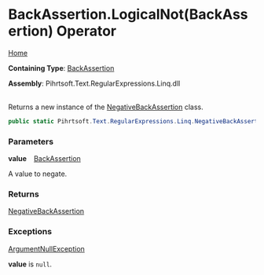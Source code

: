 # BackAssertion\.LogicalNot\(BackAssertion\) Operator

[Home](../../../../../../README.md)

**Containing Type**: [BackAssertion](../README.md)

**Assembly**: Pihrtsoft\.Text\.RegularExpressions\.Linq\.dll

\
Returns a new instance of the [NegativeBackAssertion](../../NegativeBackAssertion/README.md) class\.

```csharp
public static Pihrtsoft.Text.RegularExpressions.Linq.NegativeBackAssertion operator !(Pihrtsoft.Text.RegularExpressions.Linq.BackAssertion value)
```

### Parameters

**value** &ensp; [BackAssertion](../README.md)

A value to negate\.

### Returns

[NegativeBackAssertion](../../NegativeBackAssertion/README.md)

### Exceptions

[ArgumentNullException](https://docs.microsoft.com/en-us/dotnet/api/system.argumentnullexception)

**value** is `null`\.

